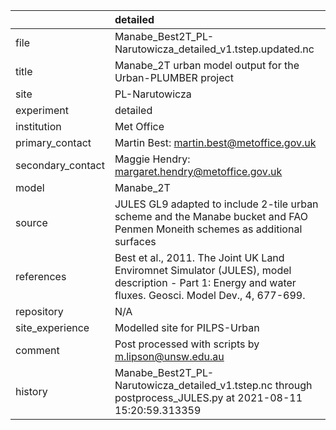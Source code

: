 |                   | detailed                                                                                                                                                |
|:------------------|:--------------------------------------------------------------------------------------------------------------------------------------------------------|
| file              | Manabe_Best2T_PL-Narutowicza_detailed_v1.tstep.updated.nc                                                                                               |
| title             | Manabe_2T urban model output for the Urban-PLUMBER project                                                                                              |
| site              | PL-Narutowicza                                                                                                                                          |
| experiment        | detailed                                                                                                                                                |
| institution       | Met Office                                                                                                                                              |
| primary_contact   | Martin Best: martin.best@metoffice.gov.uk                                                                                                               |
| secondary_contact | Maggie Hendry: margaret.hendry@metoffice.gov.uk                                                                                                         |
| model             | Manabe_2T                                                                                                                                               |
| source            | JULES GL9 adapted to include 2-tile urban scheme and the Manabe bucket and FAO Penmen Moneith schemes as additional surfaces                            |
| references        | Best et al., 2011. The Joint UK Land Enviromnet Simulator (JULES), model description - Part 1: Energy and water fluxes. Geosci. Model Dev., 4, 677-699. |
| repository        | N/A                                                                                                                                                     |
| site_experience   | Modelled site for PILPS-Urban                                                                                                                           |
| comment           | Post processed with scripts by m.lipson@unsw.edu.au                                                                                                     |
| history           | Manabe_Best2T_PL-Narutowicza_detailed_v1.tstep.nc through postprocess_JULES.py at 2021-08-11 15:20:59.313359                                            |
